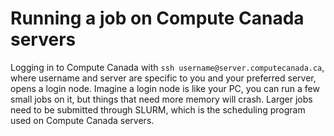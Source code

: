 # Running a job on Compute Canada servers
Logging in to Compute Canada with `ssh username@server.computecanada.ca`, where username and server are specific to you and your preferred server, opens a login node. Imagine a login node is like your PC, you can run a few small jobs on it, but things that need more memory will crash. Larger jobs need to be submitted through SLURM, which is the scheduling program used on Compute Canada servers. 
